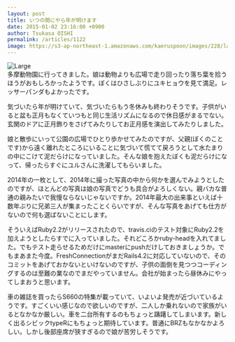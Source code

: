 ```yaml
---
layout: post
title: いつの間にやら年が明けます
date: 2015-01-02 23:16:00 +0900
author: Tsukasa OISHI
permalink: /articles/1122
image: https://s3-ap-northeast-1.amazonaws.com/kaeruspoon/images/228/large.JPG?1420208210
---
```



![Large](https://s3-ap-northeast-1.amazonaws.com/kaeruspoon/images/228/large.JPG?1420208210)  
多摩動物園に行ってきました。娘は動物よりも広場で走り回ったり落ち葉を拾うほうがおもしろかったようです。ぼくはひさしぶりにユキヒョウを見て満足。レッサーパンダもよかったです。  

気づいたら年が明けていて、気づいたらもう冬休みも終わりそうです。子供がいると盆も正月もなくていつもと同じ生活リズムになるので休日感がまるでない。玄関のドアに正月飾りをさげてみたりしてお正月感を演出してみたりしました。  

娘と散歩にいって公園の広場でひとり歩かせてみたのですが、父親(ぼくのことです)から遠く離れたところにいることに気づいて慌てて戻ろうとして水たまりの中にこけて泥だらけになっていました。そんな娘を抱えたぼくも泥だらけになって、帰ったらすぐにユルさんに洗濯してもらいました。  

2014年の一枚として、2014年に撮った写真の中から何かを選んでみようとしたのですが、ほとんどの写真は娘の写真でどうも具合がよろしくない。親バカな普通の親みたいで我慢ならないじゃないですか。2014年最大の出来事といえば十数年ぶりに兄弟三人が集まったことくらいですが、そんな写真をあげても仕方がないので何も選ばないことにします。  

そういえばRuby2.2がリリースされたので、travis.ciのテスト対象にRuby2.2を加えようとしたらすでに入っていました。それどころかruby-headを入れてました。でもテスト走らせるためだけにmasterにpushだけしておきましょうか。でもまあまた今度。FreshConnectionがまだRails4.2に対応していないので、そのコミットをあげておかないといけないのですが、子供の面倒を見つつコーディングするのは至難の業なのでまだやっていません。会社が始まったら昼休みにやってしまおうと思います。  

車の雑誌を買ったらS660の特集が載っていて、いよいよ発売が近づいているようです。すごくいい感じなので欲しいのですが、二人しか乗れないので家族がいるとなかなか厳しい。車を二台所有するのもちょっと躊躇してしまいます。新しく出るシビックtypeRにもちょっと期待しています。普通にBRZもなかなかよろしい。しかし後部座席が狭すぎるので娘が苦労しそうです。  
